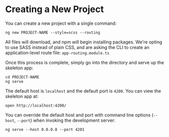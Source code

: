 # Creating a New Project

You can create a new project with a single command:
```shell
ng new PROJECT-NAME --style=scss --routing
```
All files will download, and npm will begin installing packages.  We're opting to use SASS instead of plain CSS, and are asking the CLI to create an application-level route file: `app-routing.module.ts`

Once this process is complete, simply go into the directory and serve up the skeleton app:
```shell
cd PROJECT-NAME
ng serve
```

The default host is `localhost` and the default port is `4200`.  You can view the skeleton app at:
```shell
open http://localhost:4200/
```

You can override the default host and port with command line options (`--host`, `--port`) when invoking the development server:
```shell
ng serve --host 0.0.0.0 --port 4201
```
